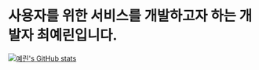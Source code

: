 # 사용자를 위한 서비스를 개발하고자 하는 개발자 최예린입니다.

[![예린's GitHub stats](https://github-readme-stats.vercel.app/api?username=yyyrin)](https://github.com/anuraghazra/github-readme-stats)
